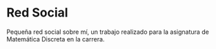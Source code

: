 # Red Social 
Pequeña red social sobre mí, un trabajo realizado para la asignatura de Matemática Discreta en la carrera.


